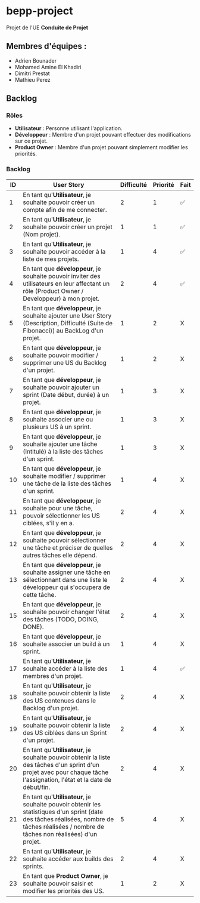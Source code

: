 # bepp-project

Projet de l'UE **Conduite de Projet**

## Membres d'équipes :
* Adrien Bounader
* Mohamed Amine El Khadiri
* Dimitri Prestat
* Mathieu Perez

## Backlog 
### Rôles
* **Utilisateur** : Personne utilisant l'application.
* **Développeur** : Membre d'un projet pouvant effectuer des modifications sur ce projet.
* **Product Owner** : Membre d'un projet pouvant simplement modifier les priorités.

### Backlog

| ID | User Story | Difficulté | Priorité | Fait |
| --- | --- | --- | --- | --- |
| 1 | En tant qu'**Utilisateur**, je souhaite pouvoir créer un compte afin de me connecter.| 2 | 1 | :white_check_mark: 
| 2 | En tant qu'**Utilisateur**, je souhaite pouvoir créer un projet (Nom projet). | 1 | 1 | :white_check_mark:  
| 3 | En tant qu'**Utilisateur**, je souhaite pouvoir accéder à la liste de mes projets.| 1 | 4 | :white_check_mark:  
| 4 | En tant que **développeur**, je souhaite pouvoir inviter des utilisateurs en leur affectant un rôle (Product Owner / Developpeur) à mon projet.| 2 | 4 | :white_check_mark: 
| 5 | En tant que **développeur**, je souhaite ajouter une User Story (Description, Difficulté (Suite de Fibonacci)) au BackLog d'un projet.| 1 | 2 | X   
| 6 | En tant que **développeur**, je souhaite pouvoir modifier / supprimer une US du Backlog d'un projet.| 1 | 2 | X
| 7 | En tant que **développeur**, je souhaite pouvoir ajouter un sprint (Date début, durée) à un projet.| 1 | 3 | X
| 8 | En tant que **développeur**, je souhaite associer une ou plusieurs US à un sprint.| 1 | 3 | X
| 9 | En tant que **développeur**, je souhaite ajouter une tâche (Intitulé)  à la liste des tâches d'un sprint.| 1 | 3 | X   
| 10 | En tant que **développeur**, je souhaite modifier / supprimer une tâche de la liste des tâches d'un sprint.| 1 | 4 | X
| 11 | En tant que **développeur**, je souhaite pour une tâche, pouvoir sélectionner les US ciblées, s'il y en a. | 2 | 4 | X   
| 12 | En tant que **développeur**, je souhaite pouvoir sélectionner une tâche et préciser de quelles autres tâches elle dépend.| 2 | 4 | X   
| 13 | En tant que **développeur**, je souhaite assigner une tâche en sélectionnant dans une liste le développeur qui s'occupera de cette tâche.| 2 | 4 | X
| 15 | En tant que **développeur**, je souhaite pouvoir changer l'état des tâches (TODO, DOING, DONE).| 2 | 4 | X
| 16 | En tant que **développeur**, je souhaite associer un build à un sprint.| 1 | 4 | X
| 17 | En tant qu'**Utilisateur**, je souhaite accéder à la liste des membres d'un projet.| 1 | 4 | :white_check_mark: 
| 18 | En tant qu'**Utilisateur**, je souhaite pouvoir obtenir la liste des US contenues dans le Backlog d'un projet.| 2 | 4 | X
| 19 | En tant qu'**Utilisateur**, je souhaite pouvoir obtenir la liste des US ciblées dans un Sprint d'un projet.| 2 | 4 | X
| 20 | En tant qu'**Utilisateur**, je souhaite pouvoir obtenir la liste des tâches d'un sprint d'un projet avec pour chaque tâche l'assignation, l'état et la date de début/fin.| 2 | 4 | X
| 21 | En tant qu'**Utilisateur**, je souhaite pouvoir obtenir les statistiques d'un sprint (date des tâches réalisées, nombre de tâches réalisées / nombre de tâches non réalisées) d'un projet.| 5 | 4 | X
| 22 | En tant qu'**Utilisateur**, je souhaite accéder aux builds des sprints.| 2 | 4 | X
| 23 | En tant que **Product Owner**, je souhaite pouvoir saisir et modifier les priorités des US.| 1 | 2 | X

